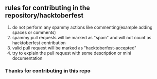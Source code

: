 ## rules for contributing in the repository/hacktoberfest 
1. do not perform any spammy actions like commenting(example adding spaces or comments)
2. spammy pull requests will be marked as "spam" and will not count as hacktoberfest contribution
3. valid pull request will be marked as "hacktoberfest-accepted"
4. try to explain the pull request with some description or mini documentation

### Thanks for contributing in this repo
